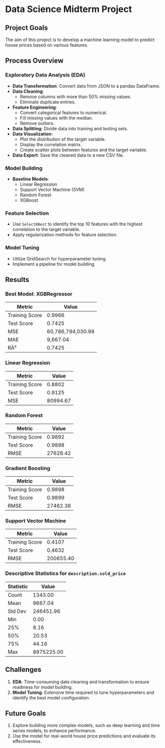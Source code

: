 # Data Science Midterm Project

## Project Goals
The aim of this project is to develop a machine learning model to predict house prices based on various features.

## Process Overview

### Exploratory Data Analysis (EDA)
- **Data Transformation**: Convert data from JSON to a pandas DataFrame.
- **Data Cleaning**: 
  - Remove columns with more than 50% missing values.
  - Eliminate duplicate entries.
- **Feature Engineering**:
  - Convert categorical features to numerical.
  - Fill missing values with the median.
  - Remove outliers.
- **Data Splitting**: Divide data into training and testing sets.
- **Data Visualization**:
  - Plot the distribution of the target variable.
  - Display the correlation matrix.
  - Create scatter plots between features and the target variable.
- **Data Export**: Save the cleaned data to a new CSV file.

### Model Building
- **Baseline Models**:
  - Linear Regression
  - Support Vector Machine (SVM)
  - Random Forest
  - XGBoost

### Feature Selection
- Use `SelectKBest` to identify the top 10 features with the highest correlation to the target variable.
- Apply regularization methods for feature selection.

### Model Tuning
- Utilize GridSearch for hyperparameter tuning.
- Implement a pipeline for model building.

## Results

### Best Model: XGBRegressor
| Metric         | Value              |
|----------------|--------------------|
| Training Score | 0.9966             |
| Test Score     | 0.7425             |
| MSE            | 60,786,794,030.98  |
| MAE            | 9,667.04           |
| RÂ²            | 0.7425             |

### Linear Regression
| Metric         | Value              |
|----------------|--------------------|
| Training Score | 0.8802             |
| Test Score     | 0.9125             |
| MSE            | 80994.67           |

### Random Forest
| Metric         | Value              |
|----------------|--------------------|
| Training Score | 0.9892             |
| Test Score     | 0.9898             |
| RMSE           | 27628.42           |

### Gradient Boosting
| Metric         | Value              |
|----------------|--------------------|
| Training Score | 0.9898             |
| Test Score     | 0.9899             |
| RMSE           | 27462.38           |

### Support Vector Machine
| Metric         | Value              |
|----------------|--------------------|
| Training Score | 0.4107             |
| Test Score     | 0.4632             |
| RMSE           | 200655.40          |
### Descriptive Statistics for `description.sold_price`
| Statistic | Value      |
|-----------|------------|
| Count     | 1343.00    |
| Mean      | 9667.04    |
| Std Dev   | 246451.96  |
| Min       | 0.00       |
| 25%       | 8.16       |
| 50%       | 20.53      |
| 75%       | 44.16      |
| Max       | 8975225.00 |

## Challenges 
1. **EDA**: Time-consuming data cleaning and transformation to ensure readiness for model building.
2. **Model Tuning**: Extensive time required to tune hyperparameters and identify the best model configuration.

## Future Goals
1. Explore building more complex models, such as deep learning and time series models, to enhance performance.
2. Use the model for real-world house price predictions and evaluate its effectiveness.
